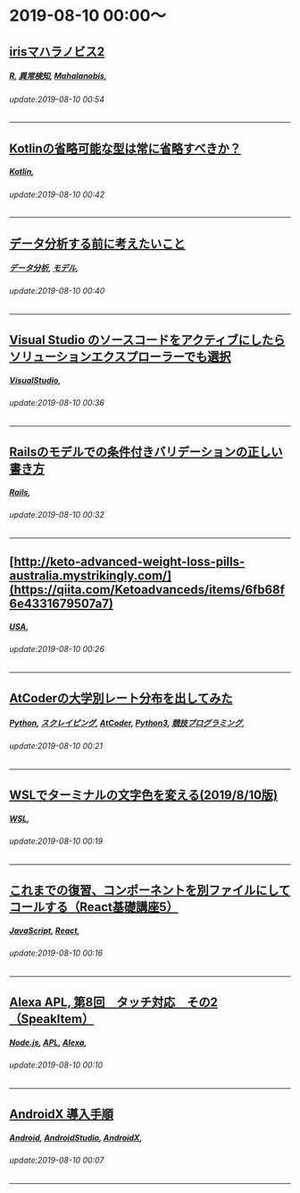 # 2019-08-10 00:00～
## [irisマハラノビス2](https://qiita.com/H_Y_J/items/0e3c83a1d773f4f21166)
##### [R](https://qiita.com/tags/R), [異常検知](https://qiita.com/tags/異常検知), [Mahalanobis](https://qiita.com/tags/Mahalanobis), 
###### update:2019-08-10 00:54
---
## [Kotlinの省略可能な型は常に省略すべきか？](https://qiita.com/ryo_mm2d/items/08046aec6d2a16e075bb)
##### [Kotlin](https://qiita.com/tags/Kotlin), 
###### update:2019-08-10 00:42
---
## [データ分析する前に考えたいこと](https://qiita.com/Naka-u/items/6cefd26f03d46bae45a4)
##### [データ分析](https://qiita.com/tags/データ分析), [モデル](https://qiita.com/tags/モデル), 
###### update:2019-08-10 00:40
---
## [Visual Studio のソースコードをアクティブにしたらソリューションエクスプローラーでも選択](https://qiita.com/surviveplus/items/de039832229e69a4af3f)
##### [VisualStudio](https://qiita.com/tags/VisualStudio), 
###### update:2019-08-10 00:36
---
## [Railsのモデルでの条件付きバリデーションの正しい書き方](https://qiita.com/toda-axiaworks/items/da2009cbf54d0395bac5)
##### [Rails](https://qiita.com/tags/Rails), 
###### update:2019-08-10 00:32
---
## [http://keto-advanced-weight-loss-pills-australia.mystrikingly.com/](https://qiita.com/Ketoadvanceds/items/6fb68f6e4331679507a7)
##### [USA](https://qiita.com/tags/USA), 
###### update:2019-08-10 00:26
---
## [AtCoderの大学別レート分布を出してみた](https://qiita.com/saba/items/23b49dfbd1eeef6212b0)
##### [Python](https://qiita.com/tags/Python), [スクレイピング](https://qiita.com/tags/スクレイピング), [AtCoder](https://qiita.com/tags/AtCoder), [Python3](https://qiita.com/tags/Python3), [競技プログラミング](https://qiita.com/tags/競技プログラミング), 
###### update:2019-08-10 00:21
---
## [WSLでターミナルの文字色を変える(2019/8/10版)](https://qiita.com/ligun/items/0a63660e1d8b486232d9)
##### [WSL](https://qiita.com/tags/WSL), 
###### update:2019-08-10 00:19
---
## [これまでの復習、コンポーネントを別ファイルにしてコールする（React基礎講座5）](https://qiita.com/ryosuketter/items/957135d0334d7ff070d3)
##### [JavaScript](https://qiita.com/tags/JavaScript), [React](https://qiita.com/tags/React), 
###### update:2019-08-10 00:16
---
## [Alexa APL, 第8回　タッチ対応　その2（SpeakItem）](https://qiita.com/Mount/items/6572a3d8181c060d09a1)
##### [Node.js](https://qiita.com/tags/Node.js), [APL](https://qiita.com/tags/APL), [Alexa](https://qiita.com/tags/Alexa), 
###### update:2019-08-10 00:10
---
## [AndroidX 導入手順](https://qiita.com/kaino/items/7a3147fa8ac7a559d79f)
##### [Android](https://qiita.com/tags/Android), [AndroidStudio](https://qiita.com/tags/AndroidStudio), [AndroidX](https://qiita.com/tags/AndroidX), 
###### update:2019-08-10 00:07
---





